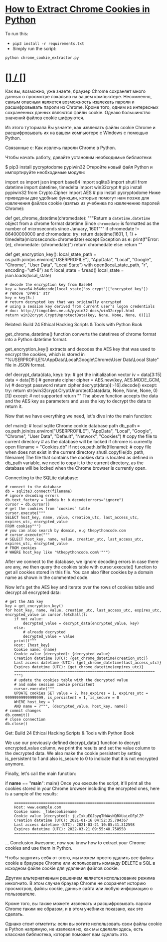 # [How to Extract Chrome Cookies in Python](https://www.thepythoncode.com/article/extract-chrome-cookies-python)
To run this:
- `pip3 install -r requirements.txt`
- Simply run the script:
```
python chrome_cookie_extractor.py
```
##
# [[] / []]()
Как вы, возможно, уже знаете, браузер Chrome сохраняет много данных о просмотре локально на вашем компьютере. Несомненно, самым опасным является возможность извлекать пароли и расшифровывать пароли из Chrome. Кроме того, одним из интересных сохраненных данных являются файлы cookie. Однако большинство значений файлов cookie шифруются.

Из этого туториала Вы узнаете, как извлекать файлы cookie Chrome и расшифровывать их на вашем компьютере с Windows с помощью Python.

Связанные с: Как извлечь пароли Chrome в Python.

Чтобы начать работу, давайте установим необходимые библиотеки:

$ pip3 install pycryptodome pypiwin32
Откройте новый файл Python и импортируйте необходимые модули:

import os
import json
import base64
import sqlite3
import shutil
from datetime import datetime, timedelta
import win32crypt # pip install pypiwin32
from Crypto.Cipher import AES # pip install pycryptodome
Ниже приведены две удобные функции, которые помогут нам позже для извлечения файлов cookie (взятых из учебника по извлечению паролей Chrome):

def get_chrome_datetime(chromedate):
    """Return a `datetime.datetime` object from a chrome format datetime
    Since `chromedate` is formatted as the number of microseconds since January, 1601"""
    if chromedate != 86400000000 and chromedate:
        try:
            return datetime(1601, 1, 1) + timedelta(microseconds=chromedate)
        except Exception as e:
            print(f"Error: {e}, chromedate: {chromedate}")
            return chromedate
    else:
        return ""

def get_encryption_key():
    local_state_path = os.path.join(os.environ["USERPROFILE"],
                                    "AppData", "Local", "Google", "Chrome",
                                    "User Data", "Local State")
    with open(local_state_path, "r", encoding="utf-8") as f:
        local_state = f.read()
        local_state = json.loads(local_state)

    # decode the encryption key from Base64
    key = base64.b64decode(local_state["os_crypt"]["encrypted_key"])
    # remove 'DPAPI' str
    key = key[5:]
    # return decrypted key that was originally encrypted
    # using a session key derived from current user's logon credentials
    # doc: http://timgolden.me.uk/pywin32-docs/win32crypt.html
    return win32crypt.CryptUnprotectData(key, None, None, None, 0)[1]
Related: Build 24 Ethical Hacking Scripts & Tools with Python Book

get_chrome_datetime() function converts the datetimes of chrome format into a Python datetime format.

get_encryption_key() extracts and decodes the AES key that was used to encrypt the cookies, which is stored in "%USERPROFILE%\AppData\Local\Google\Chrome\User Data\Local State" file in JSON format.

def decrypt_data(data, key):
    try:
        # get the initialization vector
        iv = data[3:15]
        data = data[15:]
        # generate cipher
        cipher = AES.new(key, AES.MODE_GCM, iv)
        # decrypt password
        return cipher.decrypt(data)[:-16].decode()
    except:
        try:
            return str(win32crypt.CryptUnprotectData(data, None, None, None, 0)[1])
        except:
            # not supported
            return ""
The above function accepts the data and the AES key as parameters and uses the key to decrypt the data to return it.

Now that we have everything we need, let's dive into the main function:

def main():
    # local sqlite Chrome cookie database path
    db_path = os.path.join(os.environ["USERPROFILE"], "AppData", "Local",
                            "Google", "Chrome", "User Data", "Default", "Network", "Cookies")
    # copy the file to current directory
    # as the database will be locked if chrome is currently open
    filename = "Cookies.db"
    if not os.path.isfile(filename):
        # copy file when does not exist in the current directory
        shutil.copyfile(db_path, filename)
The file that contains the cookies data is located as defined in db_path variable, we need to copy it to the current directory, as the database will be locked when the Chrome browser is currently open.

Connecting to the SQLite database:

    # connect to the database
    db = sqlite3.connect(filename)
    # ignore decoding errors
    db.text_factory = lambda b: b.decode(errors="ignore")
    cursor = db.cursor()
    # get the cookies from `cookies` table
    cursor.execute("""
    SELECT host_key, name, value, creation_utc, last_access_utc, expires_utc, encrypted_value 
    FROM cookies""")
    # you can also search by domain, e.g thepythoncode.com
    # cursor.execute("""
    # SELECT host_key, name, value, creation_utc, last_access_utc, expires_utc, encrypted_value
    # FROM cookies
    # WHERE host_key like '%thepythoncode.com%'""")
After we connect to the database, we ignore decoding errors in case there are any, we then query the cookies table with cursor.execute() function to get all cookies stored in this file. You can also filter cookies by a domain name as shown in the commented code.

Now let's get the AES key and iterate over the rows of cookies table and decrypt all encrypted data:

    # get the AES key
    key = get_encryption_key()
    for host_key, name, value, creation_utc, last_access_utc, expires_utc, encrypted_value in cursor.fetchall():
        if not value:
            decrypted_value = decrypt_data(encrypted_value, key)
        else:
            # already decrypted
            decrypted_value = value
        print(f"""
        Host: {host_key}
        Cookie name: {name}
        Cookie value (decrypted): {decrypted_value}
        Creation datetime (UTC): {get_chrome_datetime(creation_utc)}
        Last access datetime (UTC): {get_chrome_datetime(last_access_utc)}
        Expires datetime (UTC): {get_chrome_datetime(expires_utc)}
        ===============================================================
        """)
        # update the cookies table with the decrypted value
        # and make session cookie persistent
        cursor.execute("""
        UPDATE cookies SET value = ?, has_expires = 1, expires_utc = 99999999999999999, is_persistent = 1, is_secure = 0
        WHERE host_key = ?
        AND name = ?""", (decrypted_value, host_key, name))
    # commit changes
    db.commit()
    # close connection
    db.close()
Get: Build 24 Ethical Hacking Scripts & Tools with Python Book

We use our previously defined decrypt_data() function to decrypt encrypted_value column, we print the results and set the value column to the decrypted data. We also make the cookie persistent by setting is_persistent to 1 and also is_secure to 0 to indicate that it is not encrypted anymore.

Finally, let's call the main function:

if __name__ == "__main__":
    main()
Once you execute the script, it'll print all the cookies stored in your Chrome browser including the encrypted ones, here is a sample of the results:

        ===============================================================
        Host: www.example.com
        Cookie name: _fakecookiename
        Cookie value (decrypted): jLzIxkuEGJbygTHWAsNQRXUaieDFplZP
        Creation datetime (UTC): 2021-01-16 04:52:35.794367
        Last access datetime (UTC): 2021-03-21 10:05:41.312598
        Expires datetime (UTC): 2022-03-21 09:55:48.758558
        ===============================================================
...
Conclusion
Awesome, now you know how to extract your Chrome cookies and use them in Python.

Чтобы защитить себя от этого, мы можем просто удалить все файлы cookie в браузере Chrome или использовать команду DELETE в SQL в исходном файле cookie для удаления файлов cookie.

Другим альтернативным решением является использование режима инкогнито. В этом случае браузер Chrome не сохраняет историю просмотров, файлы cookie, данные сайта или любую информацию о пользователе.

Кроме того, вы также можете извлекать и расшифровывать пароли Chrome таким же образом, и в этом учебнике показано, как это сделать.

Однако стоит отметить: если вы хотите использовать свои файлы cookie в Python напрямую, не извлекая их, как мы сделали здесь, есть классная библиотека, которая поможет вам сделать это.